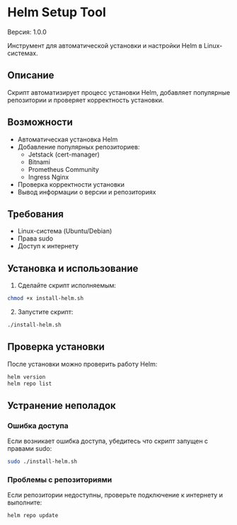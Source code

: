 # Helm Setup Tool

Версия: 1.0.0

Инструмент для автоматической установки и настройки Helm в Linux-системах.

## Описание
Скрипт автоматизирует процесс установки Helm, добавляет популярные репозитории и проверяет корректность установки.

## Возможности
- Автоматическая установка Helm
- Добавление популярных репозиториев:
    - Jetstack (cert-manager)
    - Bitnami
    - Prometheus Community
    - Ingress Nginx
- Проверка корректности установки
- Вывод информации о версии и репозиториях

## Требования
- Linux-система (Ubuntu/Debian)
- Права sudo
- Доступ к интернету

## Установка и использование
1. Сделайте скрипт исполняемым:
```bash
chmod +x install-helm.sh
```

2. Запустите скрипт:
```bash
./install-helm.sh
```

## Проверка установки
После установки можно проверить работу Helm:
```bash
helm version
helm repo list
```

## Устранение неполадок
### Ошибка доступа
Если возникает ошибка доступа, убедитесь что скрипт запущен с правами sudo:
```bash
sudo ./install-helm.sh
```

### Проблемы с репозиториями
Если репозитории недоступны, проверьте подключение к интернету и выполните:
```bash
helm repo update
```